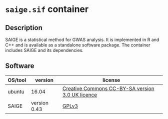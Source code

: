 # ``saige.sif`` container

## Description

SAIGE is a statistical method for GWAS analysis. It is implemented in R and C++ and is available as a standalone software package. The container includes SAIGE and its dependencies.

## Software

  | OS/tool             | version                                   | license
  | ------------------- | ----------------------------------------- | -------------
  | ubuntu              | 16.04                                     | [Creative Commons CC-BY-SA version 3.0 UK licence](https://ubuntu.com/legal/intellectual-property-policy)
  | SAIGE               | version 0.43                              | [GPLv3](https://www.gnu.org/licenses/gpl-3.0.html)
